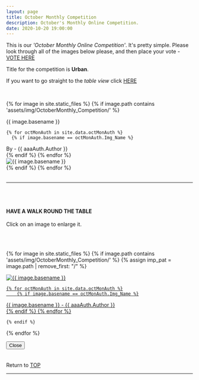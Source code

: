 ```yaml
---
layout: page
title: October Monthly Competition
description: October's Monthly Online Competition.
date: 2020-10-20 19:00:00
---
```



This is our _'October Monthly Online Competition'_. It's pretty simple. Please look through all of the images below please, and then place your vote - <a target="_blank" href="https://surveyhero.com/c/f3abd688">VOTE HERE</a> 


<p>Title for the competition is <strong>Urban</strong>. </p> 

If you want to go straight to the *table view* click <a href="#tableView">HERE</a>

<!-- <br>
## !! VOTING IS NOW CLOSED !!
<br> -->

<br>

<!-- This loops through all the images in specified folder -->
{% for image in site.static_files %}
    {% if image.path contains 'assets/img/OctoberMonthly_Competition/' %}
<div class="Number">{{ image.basename }}</div>

<!-- This runs and checks if there is a matching author in the file -->
    {% for octMonAuth in site.data.octMonAuth %}
      {% if image.basename == octMonAuth.Img_Name %}
<div class="subName">By - {{ aaaAuth.Author }}</div>
      {% endif %}
    {% endfor %}


<div>
    <img class="col three Comp_Img" src="{{ site.baseurl }}{{ image.path }}" alt="{{ image.basename }}">
</div>
    {% endif %}
{% endfor %}



<br>
<br>

<hr id="tableView">

<br>
<br>

<div class="col three caption">
    <h4>HAVE A WALK ROUND THE TABLE </h4>
    <p>Click on an image to enlarge it.</p>    
</div>

<br>
<br>


<!-- MASONARY GRID -->
<div class="full-width">
	<div class="grid">

{% for image in site.static_files %}
    {% if image.path contains 'assets/img/OctoberMonthly_Competition/' %}
        {% assign imp_pat = image.path | remove_first: "/" %}
<div class="grid__item" data-size="1280x1280">  
    <a href="{{ site.baseurl }}{{ image.path }}" class="img-wrap" alt="{{ image.basename }}">
        <img src="{{ site.baseurl }}{{ image.path }}" alt="{{ image.basename }}" />

    {% for octMonAuth in site.data.octMonAuth %}
        {% if image.basename == octMonAuth.Img_Name %}
<div class="description description--grid">{{ image.basename }} - {{ aaaAuth.Author }}</div>
        {% endif %}
    {% endfor %}

</a>
</div>

    {% endif %}
{% endfor %}
	</div>

<!-- /grid -->
<div class="preview">
	<button class="action action--close"><i class="fa fa-times"></i><span class="text-hidden">Close</span></button>
	<div class="description description--preview"></div>
</div>
</div>
<!-- MASONARY GRID END -->

<br>
<br>

<div class="col three caption">
    Return to <a href="#top">TOP</a>
</div>

<hr>






